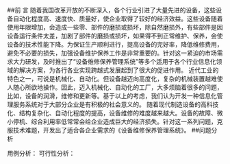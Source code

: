 ##前 言
随着我国改革开放的不断深入，各个行业引进了大量先进的设备，这些设备自动化程度高、速度快、质量好，使企业取得了较好的经济效益。这些设备随着使用年限增加，会造成一些零、部件的磨损或损坏，除自然磨损外，有些部件是因设备运行条件太差，加剧了部件的磨损或损坏，如果得不到正常维护、保养，会使设备的技术性能下降。为保证生产顺利进行，提高设备的完好率，降低维修费用，避免不必要的损失，加强设备维护保养工作是非常重要的。针对这一紧迫的市场需求大力研发，及时推出了“设备维修保养管理系统”等多个适用于各个行业信息化领域的解决方案，为各行各业实现跨越式发展起到了很大的促进作用。  近代工业的特色之一，可说是机械化、自动化。但设备越迈向高度化，复杂的机械装置越难使人随心所欲地操作。因此，迈入机械化、自动化的工厂，大多烦脑着很多的问题，比如，设备的润滑，维修和更新等。基于以上的考虑，我们认为开发一种信息化管理服务系统对于大部分企业是有积极的社会意义的。  随着现代制造设备的高科技化、结构复杂化、自动化程度的提高，设备维修的难度越来越大。设备的故障、微小停机、综合利用率低常常会给企业造成巨大的经济损失。针对这一系列问题，克服技术难题，开发出了适合各企业需求的《设备维修保养管理系统》。
##问题分析

用例分析：
可行性分析：

